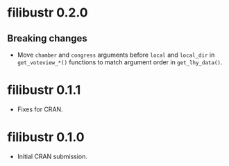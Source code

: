 # filibustr 0.2.0

## Breaking changes
* Move `chamber` and `congress` arguments before `local` and `local_dir` in `get_voteview_*()` functions to match argument order in `get_lhy_data()`.

# filibustr 0.1.1

* Fixes for CRAN.

# filibustr 0.1.0

* Initial CRAN submission.

